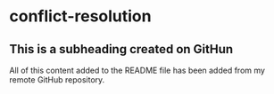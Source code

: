 # conflict-resolution

## This is a subheading created on GitHun

All of this content added to the README file has been added from my remote GitHub repository.

